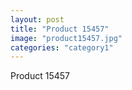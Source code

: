 ```yaml
---
layout: post
title: "Product 15457"
image: "product15457.jpg"
categories: "category1"
---
```

Product 15457
